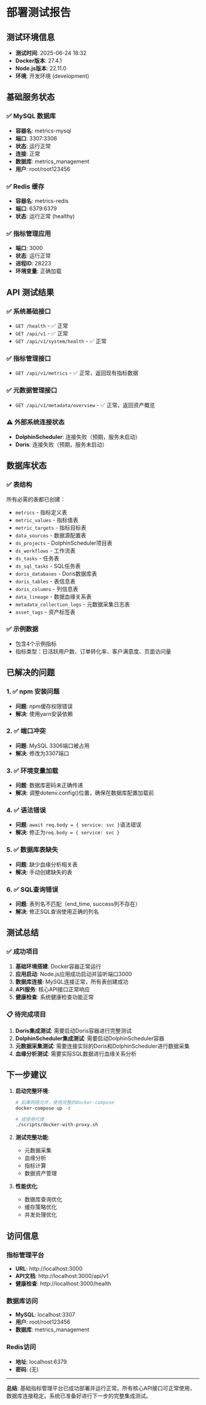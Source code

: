 # 部署测试报告

## 测试环境信息
- **测试时间**: 2025-06-24 18:32
- **Docker版本**: 27.4.1
- **Node.js版本**: 22.11.0
- **环境**: 开发环境 (development)

## 基础服务状态

### ✅ MySQL 数据库
- **容器名**: metrics-mysql
- **端口**: 3307:3306
- **状态**: 运行正常
- **连接**: 正常
- **数据库**: metrics_management
- **用户**: root/root123456

### ✅ Redis 缓存
- **容器名**: metrics-redis
- **端口**: 6379:6379
- **状态**: 运行正常 (healthy)

### ✅ 指标管理应用
- **端口**: 3000
- **状态**: 运行正常
- **进程ID**: 28223
- **环境变量**: 正确加载

## API 测试结果

### ✅ 系统基础接口
- `GET /health` - ✅ 正常
- `GET /api/v1` - ✅ 正常
- `GET /api/v1/system/health` - ✅ 正常

### ✅ 指标管理接口
- `GET /api/v1/metrics` - ✅ 正常，返回现有指标数据

### ✅ 元数据管理接口
- `GET /api/v1/metadata/overview` - ✅ 正常，返回资产概览

### ⚠️ 外部系统连接状态
- **DolphinScheduler**: 连接失败（预期，服务未启动）
- **Doris**: 连接失败（预期，服务未启动）

## 数据库状态

### ✅ 表结构
所有必需的表都已创建：
- `metrics` - 指标定义表
- `metric_values` - 指标值表
- `metric_targets` - 指标目标表
- `data_sources` - 数据源配置表
- `ds_projects` - DolphinScheduler项目表
- `ds_workflows` - 工作流表
- `ds_tasks` - 任务表
- `ds_sql_tasks` - SQL任务表
- `doris_databases` - Doris数据库表
- `doris_tables` - 表信息表
- `doris_columns` - 列信息表
- `data_lineage` - 数据血缘关系表
- `metadata_collection_logs` - 元数据采集日志表
- `asset_tags` - 资产标签表

### ✅ 示例数据
- 包含4个示例指标
- 指标类型：日活跃用户数、订单转化率、客户满意度、页面访问量

## 已解决的问题

### 1. ✅ npm 安装问题
- **问题**: npm缓存权限错误
- **解决**: 使用yarn安装依赖

### 2. ✅ 端口冲突
- **问题**: MySQL 3306端口被占用
- **解决**: 修改为3307端口

### 3. ✅ 环境变量加载
- **问题**: 数据库密码未正确传递
- **解决**: 调整dotenv.config()位置，确保在数据库配置加载前

### 4. ✅ 语法错误
- **问题**: `await req.body = { service: svc }`语法错误
- **解决**: 修正为`req.body = { service: svc }`

### 5. ✅ 数据库表缺失
- **问题**: 缺少血缘分析相关表
- **解决**: 手动创建缺失的表

### 6. ✅ SQL查询错误
- **问题**: 表列名不匹配（end_time, success列不存在）
- **解决**: 修正SQL查询使用正确的列名

## 测试总结

### ✅ 成功项目
1. **基础环境搭建**: Docker容器正常运行
2. **应用启动**: Node.js应用成功启动并监听端口3000
3. **数据库连接**: MySQL连接正常，所有表创建成功
4. **API服务**: 核心API接口正常响应
5. **健康检查**: 系统健康检查功能正常

### 📋 待完成项目
1. **Doris集成测试**: 需要启动Doris容器进行完整测试
2. **DolphinScheduler集成测试**: 需要启动DolphinScheduler容器
3. **元数据采集测试**: 需要连接实际的Doris和DolphinScheduler进行数据采集
4. **血缘分析测试**: 需要实际SQL数据进行血缘关系分析

## 下一步建议

1. **启动完整环境**:
   ```bash
   # 如果网络允许，使用完整的docker-compose
   docker-compose up -d
   
   # 或使用代理
   ./scripts/docker-with-proxy.sh
   ```

2. **测试完整功能**:
   - 元数据采集
   - 血缘分析
   - 指标计算
   - 数据资产管理

3. **性能优化**:
   - 数据库查询优化
   - 缓存策略优化
   - 并发处理优化

## 访问信息

### 指标管理平台
- **URL**: http://localhost:3000
- **API文档**: http://localhost:3000/api/v1
- **健康检查**: http://localhost:3000/health

### 数据库访问
- **MySQL**: localhost:3307
- **用户**: root/root123456
- **数据库**: metrics_management

### Redis访问
- **地址**: localhost:6379
- **密码**: (无)

---

**总结**: 基础指标管理平台已成功部署并运行正常。所有核心API接口可正常使用，数据库连接稳定。系统已准备好进行下一步的完整集成测试。